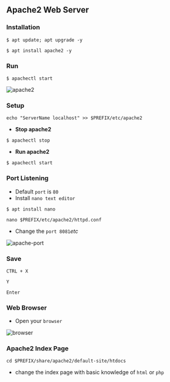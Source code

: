 ## Apache2 Web Server

### Installation
```
$ apt update; apt upgrade -y
```
```
$ apt install apache2 -y
```

### Run
```
$ apachectl start
```
![apache2](https://i.ibb.co/ZH9CRvR/apache2.jpg)


### Setup
```
echo "ServerName localhost" >> $PREFIX/etc/apache2
```

* __Stop apache2__
```
$ apachectl stop
```

* __Run apache2__
```
$ apachectl start
```

### Port Listening
* Default `port` is `80`
* Install `nano text editor`

```
$ apt install nano
```
```
nano $PREFIX/etc/apache2/httpd.conf
```

* Change the `port 8081`_etc_

![apache-port](https://i.ibb.co/F8JZFKd/apacheport.jpg)

### Save
```
CTRL + X
```
```
Y
```
```
Enter
```

### Web Browser

* Open your `browser`

![browser](https://i.ibb.co/T8KVJRc/browser.jpg)

### Apache2 Index Page
```
cd $PREFIX/share/apache2/default-site/htdocs
```
* change the index page with basic knowledge of `html` or `php`


